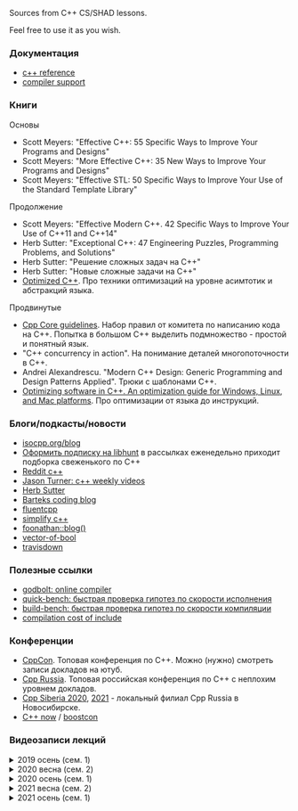 Sources from C++ CS/SHAD lessons.

Feel free to use it as you wish.

### Документация

* [c++ reference](https://en.cppreference.com/w/)
* [compiler support](https://en.cppreference.com/w/cpp/compiler_support)

### Книги

Основы

* Scott Meyers: "Effective C++: 55 Specific Ways to Improve Your Programs and Designs"
* Scott Meyers: "More Effective C++: 35 New Ways to Improve Your Programs and Designs"
* Scott Meyers: "Effective STL: 50 Specific Ways to Improve Your Use of the Standard Template Library"

Продолжение

* Scott Meyers: "Effective Modern C++. 42 Specific Ways to Improve Your Use of C++11 and C++14"
* Herb Sutter: "Exceptional C++: 47 Engineering Puzzles, Programming Problems, and Solutions"
* Herb Sutter: "Решение сложных задач на С++"
* Herb Sutter: "Новые сложные задачи на C++"
* [Optimized C++](https://apprize.info/c/optimized/index.html). Про техники оптимизаций на уровне асимтотик и абстракций языка.

Продвинутые

* [Cpp Core guidelines](https://github.com/isocpp/CppCoreGuidelines/blob/master/CppCoreGuidelines.md). Набор правил от комитета по написанию кода на С++. Попытка в большом С++ выделить подмножество - простой и понятный язык.
* "C++ concurrency in action". На понимание деталей многопоточности в С++.
* Andrei Alexandrescu. "Modern C++ Design: Generic Programming and Design Patterns Applied". Трюки с шаблонами С++.
* [Optimizing software in C++. An optimization guide for Windows, Linux, and Mac platforms](https://www.agner.org/optimize/optimizing_cpp.pdf). Про оптимизации от языка до инструкций.

### Блоги/подкасты/новости

* [isocpp.org/blog](https://isocpp.org/blog)
* [Оформить подписку на libhunt](https://cpp.libhunt.com/) в рассылках еженедельно приходит подборка свеженького по С++
* [Reddit c++](https://www.reddit.com/r/cpp/)
* [Jason Turner: c++ weekly videos](https://www.youtube.com/channel/UCxHAlbZQNFU2LgEtiqd2Maw)
* [Herb Sutter](https://herbsutter.com/gotw/)
* [Barteks coding blog](https://www.bfilipek.com)
* [fluentcpp](https://www.fluentcpp.com/)
* [simplify c++](https://arne-mertz.de)
* [foonathan::blog()](https://foonathan.net/index.html)
* [vector-of-bool](https://vector-of-bool.github.io/)
* [travisdown](https://travisdowns.github.io/)

### Полезные ссылки

* [godbolt: online compiler](https://godbolt.org/)
* [quick-bench: быстрая проверка гипотез по скорости исполнения](https://quick-bench.com)
* [build-bench: быстрая проверка гипотез по скорости компиляции](https://build-bench.com/)
* [compilation cost of include](https://artificial-mind.net/projects/compile-health/)

### Конференции

* [CppCon](https://www.youtube.com/user/CppCon). Топовая конференция по С++. Можно (нужно) смотреть записи докладов на ютуб.
* [Cpp Russia](https://www.youtube.com/c/CUserGroupRussia/playlists). Топовая российская конференция по С++ с неплохим уровнем докладов.
* [Cpp Siberia 2020](https://siberia-2020.cppug.ru/), [2021](https://siberia-2021.cppug.ru/) - локальный филиал Cpp Russia в Новосибирске.
* [C++ now](http://cppnow.org/) / [boostcon](https://www.youtube.com/user/BoostCon/playlists)

### Видеозаписи лекций

<details>
<summary>2019 осень (сем. 1)</summary>
<p>

* Лекция 1. Знакомство. Ввод-вывод. Командная строка. Компиляция. [1](https://youtu.be/Y_BlKsv1r7E), [2](https://youtu.be/PSDXKu4rNdI)
* Лекция 2. Функции. Чтение из файла, cmake, unit-тесты. [1](https://youtu.be/eqDL64IImbs), [2](https://youtu.be/Tu2RZzfobAo)
* Лекция 3. Классы. Начало. [1](https://youtu.be/6cqZ2j-bYmY), [2](https://youtu.be/ZSH-Gt-1I7o)
* Лекция 4. Классы. Продолжение. [1](https://youtu.be/e4JC6pxWV3M), [2](https://youtu.be/H3Fcb1-cGsk)
* Лекция 5. Шаблоны. [1](https://youtu.be/VeN8QtsRpY0), [2](https://youtu.be/UtKV-fYCiCA)
* Лекция 6. Контейнеры и итераторы. [1](https://youtu.be/H3QcV60QXZA), [2](https://youtu.be/utvwkaPI2as)
* Лекция 7. Исключения. [1](https://youtu.be/6aH255s2kKA), [2](https://youtu.be/gM8YRCYrGgE)
* Лекция 8. Умные указатели. Передача аргументов в функцию. RVO / NRVO / copy elision. [1](https://youtu.be/MAdafwgnr9k), [2](https://youtu.be/2_BE2rw0EY8)
* Лекция 9. Техники оптимизации. [1](https://youtu.be/79FcUKY4-PU), [2](https://youtu.be/oZ00R0aF1JE)
* Лекция 10. Техники оптимизации. [1](https://youtu.be/rMPmJENMarQ), [2](https://youtu.be/M8aOj39c_DI)
* Лекция 11. Алгоритмы и лямбды. [1](https://youtu.be/mK_VDUgG09Y), [2](https://youtu.be/54-V8M9W2RU)
* Лекция 12. Компиляция и линковка. Undefined behavior. [1](https://youtu.be/fjpKZqRk5XI), [2](https://youtu.be/W1hKm8SDpQE)

</p>
</details>

<details>
<summary>2020 весна (сем. 2)</summary>
<p>

* Лекция 1. Многопоточность. Введение. [1](https://youtu.be/HxBcjKlqAYk), [2](https://youtu.be/NuH5SB14tHs)
* Лекция 2. Многопоточность. Продолжение. [1](https://youtu.be/hqU8AjZaC5Q), [2](https://youtu.be/MurPt8uNpVo)
* Лекция 3. Многопоточность. Продвинутый материал 1. [1](https://youtu.be/1CBFYsTXxX0), [2](https://youtu.be/2j40v1fKlOQ)
* Лекция 4. Многопоточность. Продвинутый материал 2. [1](https://youtu.be/oYUepciMjEY), [2](https://youtu.be/PyjfZjGKAzM)
* Лекция 5. Move-семантика. [1](https://youtu.be/Q1zzhYoa2mY), [2](https://youtu.be/bsIc5v4jLYg)
* Лекция 6. Advanced templates. [1](https://youtu.be/YkNBzR-kqb8), [2](https://youtu.be/IL_Wy3n1kSM)
* Лекция 7. Compile-time. [1](https://youtu.be/NKXJIqFgHmY), [2](https://youtu.be/_Arr0gvfQhY)
* Лекция 8. Ranges. [1](https://youtu.be/FJHxeM_Fjtk), [2](https://youtu.be/nQHJclbrbO4)
* Лекция 9. Мелкие нововведения стандарта. [1](https://youtu.be/8RcksIcSocs), [2](https://youtu.be/qSXIgA8dCq4)

</p>
</details>

<details>
<summary>2020 осень (сем. 1)</summary>
<p>

* Лекция 1. Знакомство. Ввод-вывод. Командная строка. Компиляция. [1](https://youtu.be/yeTEA38PnJ4), [2](https://youtu.be/t0LJ7Bm66pk)
* Лекция 2. Функции. Заголовочные файлы. Чтение из файла. CMake. Юнит-тесты. [1](https://youtu.be/rhvk4juw_iQ), [2](https://youtu.be/wpBfibqAwx0)
* Лекция 3. Классы. Начало. [1](https://youtu.be/8TgE7hMu_aA), [2](https://youtu.be/4rXZFUVshHw)
* Лекция 4. Классы. Продолжение. [1](https://youtu.be/RjvArKtXlhQ), [2](https://youtu.be/Vg43iOwKR1I)
* Лекция 5. Шаблоны. [1](https://youtu.be/40Za8fH0GDQ), [2](https://youtu.be/-Qf1mljSlZM)
* Лекция 6. Контейнеры и итераторы. [1](https://youtu.be/Reh4fkTlO5c), [2](https://youtu.be/onCmPY5O6wU).
* Лекция 7. Исключения. [1](https://youtu.be/ua0B_XjFS2c), [2](https://youtu.be/jrC1QX4UAxA)
* Лекция 8. Умные указатели. [1](https://youtu.be/4mx-_FfB1-E), [2](https://youtu.be/R-jhmd_G8Pg)
* Лекция 9. Агрументы. RVO / NRVO / copy elision. [1](https://youtu.be/RNzkXY7fg64), [2](https://youtu.be/HhJhMh8Luow)
* Лекция 10. Алгоритмы и лямбды. [1](https://youtu.be/ksOUfRLUUvA), [2](https://youtu.be/oWRirPJuoeI)
* Лекция 11. Техники оптимизации. [1](https://youtu.be/1DjPpmaJGsw), [2](https://youtu.be/f-anWVehTl0)
* Лекция 12. Профилировка. Модель физической памяти. [1](https://youtu.be/vJcvvrMWyv4), [2](https://youtu.be/eqcp3GTqUS0)
* Лекция 13. Компиляция и линковка. [1](https://youtu.be/zq0z7HRQKEM), [2](https://youtu.be/7chdr35ltyU)
* Лекция 14. Практикум. Ray tracing. [1](https://youtu.be/U9kTGFn0tIM), [2](https://youtu.be/BBH_mnCxBzg)

</p>
</details>

<details>
<summary>2021 весна (сем. 2)</summary>
<p>

* Лекция 1. Разминка. [1](https://youtu.be/WYXHZ_Jlo40), [2](https://youtu.be/5h74kXqBUQw)
* Лекция 2. Многопоточность. Введение [1](https://youtu.be/3Yii1FeMGjk), [2](https://youtu.be/AecmnCLeyvA)
* Лекция 3. Многопоточность. Продолжение. [1](https://youtu.be/sWu0hu7Kj6Y), [2](https://youtu.be/TLEdoy3oE3M)
* Лекция -. Домашнее задание: коммивояжёр. [1](https://youtu.be/EZiMQdjwGhM), [2](https://youtu.be/yRwWPYoGfgU)
* Лекция 4. Многопоточность. Продвинутый материал. [1](https://youtu.be/DzzPnxV5SwM), [2](https://youtu.be/e_aQuNLKuc4)
* Лекция 5. Многопоточность. Основы lock free [1](https://youtu.be/9U7sFPyR1ao), [2](https://youtu.be/g-TfVCh_g-M)
* Лекция 6. Move-семантика [1](https://youtu.be/Cmdqxczcxbg), [2](https://youtu.be/GSFCHDP4HhY)
* Лекция 7. Продвинутое использоване шаблонов [1](https://youtu.be/O8UrIj_0rws), [2](https://youtu.be/MVVSMqbIW6g)
* Лекция 8. Мелкие нововведения стандарта [1](https://youtu.be/5U2oh778um0), [2](https://youtu.be/f10uPcJ8WOk)
* Лекция 9. Undefined behavior [1](https://youtu.be/LXKWpnmA1GE)
* Лекция 10. Compile-time вычисления [1](https://youtu.be/8kDavgNjMh0)

</p>
</details>

<details>
<summary>2021 осень (сем. 1)</summary>

<p>

* Лекция 1. Введение. Первая программа. Ввод-вывод. Командная строка. [1](https://youtu.be/esgXskyUUOk), [2](https://youtu.be/VGT5kJuG-r4)

</p>
</details>

